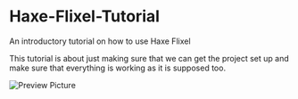 # Haxe-Flixel-Tutorial
An introductory tutorial on how to use Haxe Flixel

This tutorial is about just making sure that we can get the project set up and 
make sure that everything is working as it is supposed too.

![Preview Picture](https://github.com/Wolfman13/)
